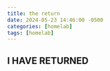 ```yaml
---
title: the return
date: 2024-05-23 14:46:00 -0500
categories: [homelab]
tags: [homelab]
---
```


## I HAVE RETURNED
